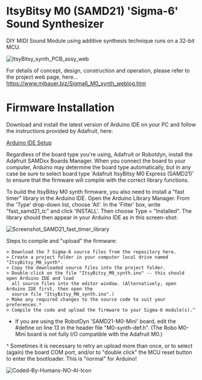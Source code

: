 # ItsyBitsy M0 (SAMD21) 'Sigma-6' Sound Synthesizer
DIY MIDI Sound Module using additive synthesis technique runs on a 32-bit MCU.

![ItsyBitsy_synth_PCB_assy_web](https://github.com/user-attachments/assets/9bf93723-6282-443f-87af-81abd5dccede)

For details of concept, design, construction and operation, please refer to the project web page, here...  
https://www.mjbauer.biz/Sigma6_M0_synth_weblog.htm

# Firmware  Installation

Download and install the latest version of Arduino IDE on your PC and follow the instructions provided by Adafruit, here:

[Arduino IDE Setup](https://learn.adafruit.com/introducing-itsy-bitsy-m0/setup)

Regardless of the board type you're using, Adafruit or Robotdyn, install the Adafruit SAMDxx Boards Manager. When you connect
the board to your computer, Arduino may determine the board type automatically, but in any case be sure to select board
type 'Adafruit ItsyBitsy M0 Express (SAMD21)' to ensure that the firmware will compile with the correct library functions.

To build the ItsyBitsy M0 synth firmware, you also need to install a "fast timer" library in the Arduino IDE.
Open the Arduino Library Manager. From the 'Type' drop-down list, choose 'All'. In the 'Filter' box, write "fast_samd21_tc"
and click 'INSTALL'. Then choose Type = "Installed". The library should then appear in your Arduino IDE as in this screen-shot:

![Screenshot_SAMD21_fast_timer_library](https://github.com/user-attachments/assets/398ecf9a-11e7-4b22-b53f-e896f9cf998e)

Steps to compile and "upload" the firmware:

    > Download the 7 Sigma-6 source files from the repository here.
    > Create a project folder in your computer local drive named "ItsyBitsy_M0_synth".
    > Copy the downloaded source files into the project folder.
    > Double-click on the file "ItsyBitsy_M0_synth.ino" -- this should open Arduino IDE and load
      all source files into the editor window. (Alternatively, open Arduino IDE first, then open the
      source file "ItsyBitsy_M0_synth.ino".)
    > Make any required changes to the source code to suit your preferences.*
    > Compile the code and upload the firmware to your Sigma-6 module(s).^

* If you are using the RobotDyn 'SAMD21-M0-Mini' board, edit the #define on line 13 in the header file "M0-synth-def.h".
  (The Robo M0-Mini board is not fully I/O compatible with the Adafruit M0.)

^ Sometimes it is necessary to retry an upload more than once, or to select (again) the board COM port, 
  and/or to "double click" the MCU reset button to enter the bootloader. This is "normal" for Arduino!

  ![Coded-By-Humans-NO-AI-Icon](https://github.com/user-attachments/assets/2faecba3-d436-4e91-bbed-3d63255ff148)


